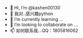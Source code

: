 - 👋 Hi, I’m @kashen00130
- 👀 我对..感兴趣python
- 🌱 I’m currently learning ...
- 💞️ I’m looking to collaborate on ...
- 📫 如何联系我...QQ：1805816062

<!---
kashen00130/kashen00130 is a ✨ special ✨ repository because its `README.md` (this file) appears on your GitHub profile.
You can click the Preview link to take a look at your changes.
--->
